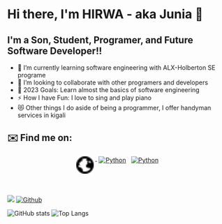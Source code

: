 # Hi there, I'm HIRWA - aka Junia  👋

## I'm a Son, Student, Programer, and Future Software Developer!!
- 🌱 I’m currently learning software engineering with ALX-Holberton SE programe
- 👯 I’m looking to collaborate with other programers and developers
- 🥅 2023 Goals: Learn almost the basics of software engineering
- ⚡ How I have Fun: I love to sing and play piano
- 😻 Other things I do aside of being a programmer, I offer handyman services in kigali

## ✉️ Find me on:


<p align="center">
 <a href="https://HIRWA13.github.io/" target="_blank" rel="noopener noreferrer"> <img src="https://raw.githubusercontent.com/iconic/open-iconic/master/svg/globe.svg" alt="Python" height="40" style="vertical-align:top; margin:4px"> </a>
 <a href="https://linkedin.com/in/HIRWAJr" target="_blank" rel="noopener noreferrer"> <img src="https://cdn.jsdelivr.net/npm/simple-icons@v3/icons/linkedin.svg" alt="Python" height="40" style="vertical-align:top; margin:4px"></a>
 <a href="mailto:iamhirwejr@gmail.com"> <img src="https://cdn.jsdelivr.net/npm/simple-icons@v3/icons/gmail.svg" alt="Python" height="40" style="vertical-align:top; margin:4px"></a>
</p>

<br />

![](https://visitor-badge.laobi.icu/badge?page_id=HIRWA13.HIRWA13)
[![Github](https://img.shields.io/github/followers/HIRWA13?label=Follow&style=social)](https://github.com/HIRWA13)

![GitHub stats](https://github-readme-stats.vercel.app/api?username=HIRWA13&show_icons=true&theme=tokyonight)
![Top Langs](https://github-readme-stats.vercel.app/api/top-langs/?username=HIRWA13&theme=tokyonight)
